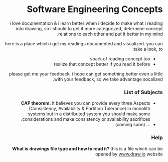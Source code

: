 <div dir="rtl" style="text-align: right">


# Software Engineering Concepts
i love documentation & i learn better when i decide to make what i reading into drawing, so i should to get it more categorized, determine concept relations to each other and put it better in my mind.

here is a place which i get my readings documented and visualized. you can take a look, to:

- spark of reading concept too
- realize that concept better if you read it before

please get me your feedback, i hope can get something better even a little with your feedback, so we take advantage socalized.


### List of Subjects
- **CAP theorem:** it believes you can provide every three Aspects (Consistency, Availability & Partition Tolerance) in monolith systems but in a distributed system you should make some considerations and make consistency or availability sacrifices.
- ... (coming soon)



### Help
**What is drawings file type and how to read it?** this is a file which can be opened by www.draw.io website